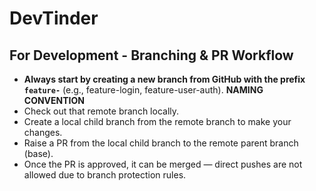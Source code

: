 # DevTinder

## For Development - Branching & PR Workflow
* **Always start by creating a new branch from GitHub with the prefix `feature-`** (e.g., feature-login, feature-user-auth). **NAMING CONVENTION**
* Check out that remote branch locally.
* Create a local child branch from the remote branch to make your changes.
* Raise a PR from the local child branch to the remote parent branch (base).
* Once the PR is approved, it can be merged — direct pushes are not allowed due to branch protection rules.
